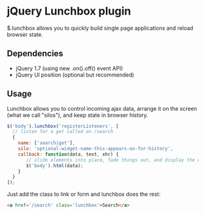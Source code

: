 # jQuery Lunchbox plugin #

$.lunchbox allows you to quickly build single page applications and reload browser state. 

## Dependencies ##

* jQuery 1.7 (using new .on().off() event API)
* jQuery UI position (optional but recommended)

## Usage ##

Lunchbox allows you to control incoming ajax data, arrange it on the screen (what we call "silos"), and keep state in browser history.

```javascript
$('body').lunchbox('registerListeners', [
  // listen for a get called on /search
  {
    name: ['search|get'],
    silo: 'optional-widget-name-this-appears-on-for-history',
    callback: function(data, text, xhr) {
       // slide elements into place, fade things out, and display the data somewhere:
       $('body').html(data);
    }
  }
]);
```
Just add the class to link or form and lunchbox does the rest:

```html
<a href='/search' class='lunchbox'>Search</a>
```
